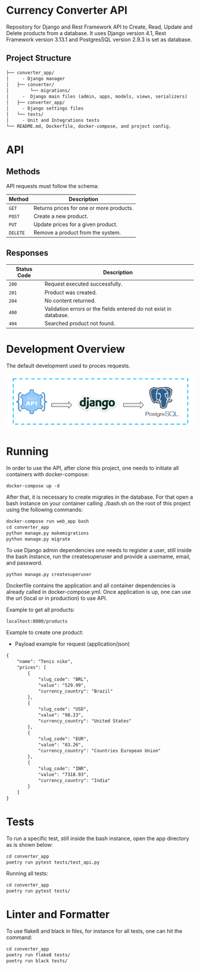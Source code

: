 # Currency Converter API
Repository for Django and Rest Framework API to Create, Read, Update and Delete products
from a database.
It uses Django version 4.1, Rest Framework version 3.13.1 and PostgresSQL version 2.9.3
is set as database.

## Project Structure

```
├── converter_app/
│     - Django manager
│   ├── converter/
│        └── migrations/
│     -  Django main files (admin, apps, models, views, serializers) 
│   ├── converter_app/
│     - Django settings files
│   └── tests/
│     - Unit and Integrations tests 
└── README.md, Dockerfile, docker-compose, and project config.
```

# API

## Methods
API requests must follow the schema:

| Method  | Description                               |
|----------|------------------------------------------|
| `GET`    | Returns prices for one or more products. |
| `POST`   | Create a new product.                    |
| `PUT`    | Update prices for a given product.       |
| `DELETE` | Remove a product from the system.        |

## Responses

| Status Code | Description                                                       |
|-------------|-------------------------------------------------------------------|
| `200`       | Request executed successfully.                                    |
| `201`       | Product was created.                                              |
| `204`       | No content returned.                                              |
| `400`       | Validation errors or the fields entered do not exist in database. |                                                        |
| `404`       | Searched product not found.                                       |

# Development Overview
The default development used to proces requests.

![img.png](img.png)

# Running
In order to use the API, after clone this project, one needs to initiate all containers
with docker-compose:
```
docker-compose up -d
```
After that, it is necessary to create migrates in the database. For that open a bash
instance on your container calling ./bash.sh on the root of this project using
the following commands:
```
docker-compose run web_app bash
cd converter_app
python manage.py makemigrations 
python manage.py migrate
```
To use Django admin dependencies one needs to register a user, still inside the bash
instance, run the createsuperuser and provide a username, email, and password.
```
python manage.py createsuperuser
```
Dockerfile contains the application and all container dependencies is already called in docker-compose.yml.
Once application is up, one can use the url (local or in production) to use API.

Example to get all products:
```
localhost:8000/products
```

Example to create one product:
+ Payload example for request (application/json)
```  
{
    "name": "Tenis nike",
    "prices": [
        {
            "slug_code": "BRL",
            "value": "529.99",
            "currency_country": "Brazil"
        },
        {
            "slug_code": "USD",
            "value": "98.23",
            "currency_country": "United States"
        },
        {
            "slug_code": "EUR",
            "value": "83.26",
            "currency_country": "Countries European Union"
        },
        {
            "slug_code": "INR",
            "value": "7318.93",
            "currency_country": "India"
        }
    ]
}
```

# Tests
To run a specific test, still inside the bash instance, open the app directory as is
shown below:
```
cd converter_app
poetry run pytest tests/test_api.py
```
Running all tests:
```
cd converter_app
poetry run pytest tests/
```

# Linter and Formatter
To use flake8 and black in files, for instance for all tests, one can hit the command: 
```
cd converter_app
poetry run flake8 tests/
poetry run black tests/
```